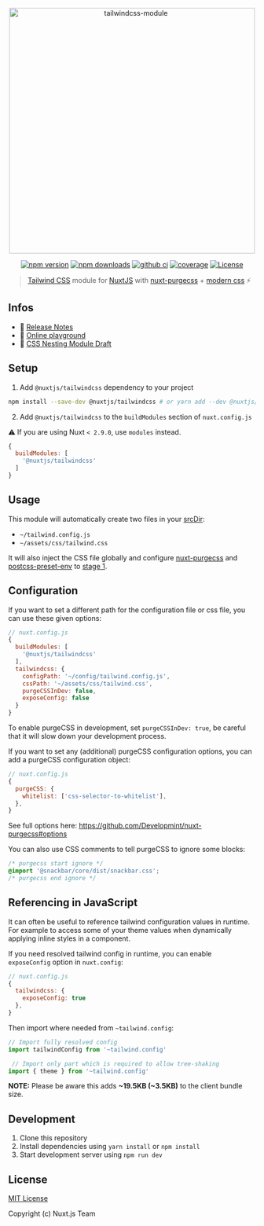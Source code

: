 <p align="center"><img src="https://user-images.githubusercontent.com/904724/59274615-fcef5780-8c5a-11e9-8b17-5c4915895144.png" alt="tailwindcss-module" width="500"/></p>
<p align="center">
  <a href="https://npmjs.com/package/@nuxtjs/tailwindcss"><img src="https://img.shields.io/npm/dt/@nuxtjs/tailwindcss.svg" alt="npm version"></a>
  <a href="https://npmjs.com/package/@nuxtjs/tailwindcss"><img src="https://img.shields.io/npm/v/@nuxtjs/tailwindcss/latest.svg" alt="npm downloads"></a>
  <a href="https://github.com/nuxt-community/tailwindcss-module/actions?query=workflow%3Aci"><img src="https://github.com/nuxt-community/tailwindcss-module/workflows/ci/badge.svg" alt="github ci"></a>
  <a href="https://codecov.io/gh/nuxt-community/tailwindcss-module"><img src="https://img.shields.io/codecov/c/github/nuxt-community/tailwindcss-module.svg" alt="coverage"></a>
  <a href="https://www.npmjs.com/package/@nuxtjs/tailwindcss"><img src="https://badgen.net/npm/license/@nuxtjs/tailwindcss" alt="License"></a>
</p>

> [Tailwind CSS](https://tailwindcss.com) module for [NuxtJS](https://nuxtjs.org) with [nuxt-purgecss](https://github.com/Developmint/nuxt-purgecss) + [modern css](https://tailwindcss.com/docs/using-with-preprocessors#future-css-features) ⚡️

## Infos

- 📖 [Release Notes](./CHANGELOG.md)
- 🏀 [Online playground](https://codesandbox.io/s/o4vn5pvp7q)
- 🌿 [CSS Nesting Module Draft](https://drafts.csswg.org/css-nesting-1/)

## Setup

1. Add `@nuxtjs/tailwindcss` dependency to your project
```bash
npm install --save-dev @nuxtjs/tailwindcss # or yarn add --dev @nuxtjs/tailwindcss
```

2. Add `@nuxtjs/tailwindcss` to the `buildModules` section of `nuxt.config.js`

:warning: If you are using Nuxt `< 2.9.0`, use `modules` instead.

```js
{
  buildModules: [
    '@nuxtjs/tailwindcss'
  ]
}
```

## Usage

This module will automatically create two files in your [srcDir](https://nuxtjs.org/api/configuration-srcdir):
- `~/tailwind.config.js`
- `~/assets/css/tailwind.css`

It will also inject the CSS file globally and configure [nuxt-purgecss](https://github.com/Developmint/nuxt-purgecss) and [postcss-preset-env](https://preset-env.cssdb.org) to [stage 1](https://preset-env.cssdb.org/features#stage-1).

## Configuration

If you want to set a different path for the configuration file or css file, you can use these given options:

```js
// nuxt.config.js
{
  buildModules: [
    '@nuxtjs/tailwindcss'
  ],
  tailwindcss: {
    configPath: '~/config/tailwind.config.js',
    cssPath: '~/assets/css/tailwind.css',
    purgeCSSInDev: false,
    exposeConfig: false
  }
}
```

To enable purgeCSS in development, set `purgeCSSInDev: true`, be careful that it will slow down your development process.

If you want to set any (additional) purgeCSS configuration options, you can add a purgeCSS configuration object:

```js
// nuxt.config.js
{
  purgeCSS: {
    whitelist: ['css-selector-to-whitelist'],
  },
}
```

See full options here: https://github.com/Developmint/nuxt-purgecss#options

You can also use CSS comments to tell purgeCSS to ignore some blocks:

```css
/* purgecss start ignore */
@import '@snackbar/core/dist/snackbar.css';
/* purgecss end ignore */
```

## Referencing in JavaScript

It can often be useful to reference tailwind configuration values in runtime. For example to access some of your theme values when dynamically applying inline styles in a component.

If you need resolved tailwind config in runtime, you can enable `exposeConfig` option in `nuxt.config`:

```js
// nuxt.config.js
{
  tailwindcss: {
    exposeConfig: true
  },
}
```

Then import where needed from `~tailwind.config`:

```js
// Import fully resolved config
import tailwindConfig from '~tailwind.config'

 // Import only part which is required to allow tree-shaking
import { theme } from '~tailwind.config'
```

**NOTE:** Please be aware this adds **~19.5KB (~3.5KB)** to the client bundle size.

## Development

1. Clone this repository
2. Install dependencies using `yarn install` or `npm install`
3. Start development server using `npm run dev`

## License

[MIT License](./LICENSE)

Copyright (c) Nuxt.js Team
